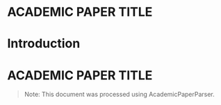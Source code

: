 # ACADEMIC PAPER TITLE
# Introduction
# ACADEMIC PAPER TITLE


> Note: This document was processed using AcademicPaperParser.
